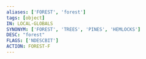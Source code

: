 ```yaml
---
aliases: ['FOREST', 'forest']
tags: [object]
IN: LOCAL-GLOBALS
SYNONYM: ['FOREST', 'TREES', 'PINES', 'HEMLOCKS']
DESC: "forest"
FLAGS: ['NDESCBIT']
ACTION: FOREST-F
---
```

